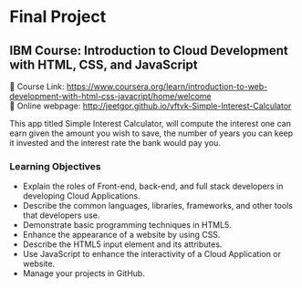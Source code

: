 # Final Project
## IBM Course: Introduction to Cloud Development with HTML, CSS, and JavaScript

🔗 Course Link: https://www.coursera.org/learn/introduction-to-web-development-with-html-css-javacript/home/welcome  
🔗 Online webpage: http://jeetgor.github.io/vftvk-Simple-Interest-Calculator

This app titled Simple Interest Calculator, will compute the interest one can earn given the amount you wish to save, the number of years you can keep it invested and the interest rate the bank would pay you.

### Learning Objectives
* Explain the roles of Front-end, back-end, and full stack developers in developing Cloud Applications.
* Describe the common languages, libraries, frameworks, and other tools that developers use.
* Demonstrate basic programming techniques in HTML5.
* Enhance the appearance of a website by using CSS.
* Describe the HTML5 input element and its attributes.
* Use JavaScript to enhance the interactivity of a Cloud Application or website.
* Manage your projects in GitHub.
